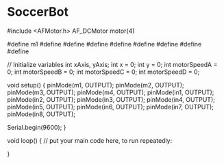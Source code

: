 # SoccerBot
#include <AFMotor.h>
AF_DCMotor motor(4)

#define m1 
#define
#define
#define
#define
#define
#define
#define
#define

// Initialize variables
int xAxis, yAxis;
int x = 0;
int y = 0;
int motorSpeedA = 0;
int motorSpeedB = 0;
int motorSpeedC = 0;
int motorSpeedD = 0;

void setup() {
  pinMode(m1, OUTPUT);
  pinMode(m2, OUTPUT);
  pinMode(m3, OUTPUT);
  pinMode(m4, OUTPUT);
  pinMode(in1, OUTPUT);
  pinMode(in2, OUTPUT);
  pinMode(in3, OUTPUT);
  pinMode(in4, OUTPUT);
  pinMode(in5, OUTPUT);
  pinMode(in6, OUTPUT);
  pinMode(in7, OUTPUT);
  pinMode(in8, OUTPUT);

  Serial.begin(9600);
}

void loop() {
  // put your main code here, to run repeatedly:

}
